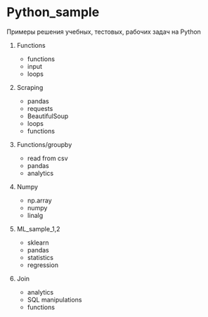 # Python_sample
Примеры решения учебных, тестовых, рабочих задач на Python

1. Functions 
   - functions
   - input
   - loops
   
2. Scraping
   - pandas
   - requests
   - BeautifulSoup
   - loops
   - functions
   
3. Functions/groupby
   - read from csv
   - pandas
   - analytics

4. Numpy
   - np.array
   - numpy
   - linalg
   
5. ML_sample_1,2
   - sklearn
   - pandas
   - statistics
   - regression
   
  6. Join
     - analytics
     - SQL manipulations
     - functions
